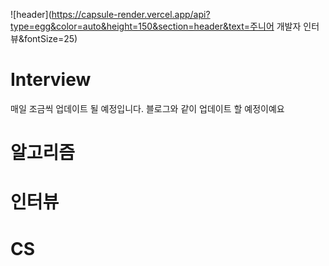 ![header](https://capsule-render.vercel.app/api?type=egg&color=auto&height=150&section=header&text=주니어 개발자 인터뷰&fontSize=25)
# Interview

매일 조금씩 업데이트 될 예정입니다.
블로그와 같이 업데이트 할 예정이예요

# 알고리즘

# 인터뷰

# CS
